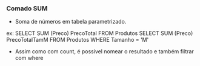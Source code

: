 ### Comado SUM

- Soma de números em tabela parametrizado.

ex: SELECT SUM (Preco) PrecoTotal FROM Produtos 
    SELECT SUM (Preco) PrecoTotalTamM FROM Produtos WHERE Tamanho = 'M' 

- Assim como com count, é possivel nomear o resultado e também filtrar com where